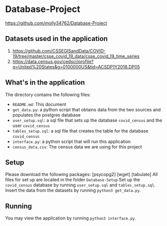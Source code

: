 # Database-Project

https://github.com/molly34762/Database-Project

## Datasets used in the application

1) https://github.com/CSSEGISandData/COVID-19/tree/master/csse_covid_19_data/csse_covid_19_time_series
2) https://data.census.gov/cedsci/profile?q=United%20States&g=0100000US&tid=ACSDP1Y2018.DP05

## What's in the application

The directory contains the following files:

- `README.md`: This document
- `get_data.py`: a python script that obtains data from the two sources and populates the postgres database
- `user_setup.sql`: a sql file that sets up the database `covid_census` and the user `covid_census` 
- `tables_setup.sql`: a sql file that creates the table for the database `covid_census`
- `interface.py`: a python script that will run this application
- `census_data.csv`: The census data we are using for this project

## Setup

Please download the following packages: [psycopg2] [wget] [tabulate]
All files for set up are located in the folder `Database-Setup`
Set up the `covid_census` database by running `user_setup.sql` and `tables_setup.sql`.
Insert the data from the datasets by running `python3 get_data.py`.

## Running

You may view the application by running `python3 interface.py`.
